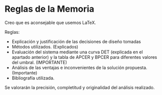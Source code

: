 # Reglas de la Memoria
Creo que es aconsejable que usemos LaTeX.

Reglas:
- Explicación y justificación de las decisiones de diseño tomadas
- Métodos utilizados. (Explicados)
- Evaluación del sistema mediante una curva DET (explicada en el apartado anterior) y la tabla de APCER y BPCER para diferentes valores del umbral. (IMPORTANTE)
- Análisis de las ventajas e inconvenientes de la solución propuesta. (Importante)
- Bibliografía utilizada.

Se valorarán la precisión, completitud y originalidad del análisis realizado.
